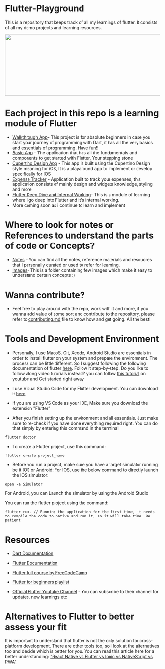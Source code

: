 # Flutter-Playground
This is a repository that keeps track of all my learnings of flutter. It consists of all my demo projects and learning resources.

<p align="center">
  <img width="600" height="200" src="https://user-images.githubusercontent.com/108233235/215276175-314260cd-c3e8-44cf-9538-d56781ca7a9e.png">
</p>

# Each project in this repo is a learning module of Flutter
- [Walkthrough App](https://github.com/TRohit20/Flutter-Playground/tree/main/walkthrough_app)- This project is for absolute beginners in case you start your journey of programming with Dart, it has all the very basics and essentials of programming. Have fun!!
- [Basic App](https://github.com/TRohit20/Flutter-Playground/tree/main/basic_app) - The application that has all the fundamentals and components to get started with Flutter, Your stepping stone
- [Cupertino Design App](https://github.com/TRohit20/Flutter-Playground/tree/main/cupertino_design_app) - This app is built using the Cupertino Design style meaning for iOS, It is a playaround app to implement or develop specifically for IOS
- [Expense Tracker](https://github.com/TRohit20/Flutter-Playground/tree/main/expense_tracker) - Application built to track your expenses, this application consists of mainly design and widgets knowledge, styling and more
- [Flutter Deep Dive and Internal Working](https://github.com/TRohit20/Flutter-Playground/tree/main/Learning%20Material/Flutter-Deep-Dive)- This is a module of learning where I go deep into Flutter and it's internal working. 
- More coming soon as i continue to learn and implement

# Where to look for notes or References to understand the parts of code or Concepts? 
- [Notes](https://github.com/TRohit20/Flutter-Playground/tree/main/Learning%20Material) - You can find all the notes, reference materials and resoucres that I personally curated or used to refer for learning. 
- [Images](https://github.com/TRohit20/Flutter-Playground/tree/main/Learning%20Material)- This is a folder containing few images which make it easy to understand certain concepts :)

# Wanna contribute?
- Feel free to play around with the repo, work with it and more, if you wanna add value of some sort and contribute to the repository, please refer to [contributing.md](https://github.com/TRohit20/Flutter-Playground/blob/main/contributing.md) file to know how and get going. All the best!

# Tools and Development Environment
- Personally, I use MacoS. Git, Xcode, Android Studio are essentials in order to install flutter on your system and prepare the environment. 
The process can be little different. So I suggest following the following documentation of flutter [here](https://docs.flutter.dev/get-started/install/macos). Follow it step-by-step.
Do you like to follow along video tutorials instead? you can follow [this tutorial](https://youtu.be/JJwBoRMY08U) on youtube and Get started right away

- I use Visual Studio Code for my Flutter development. You can download it [here](https://code.visualstudio.com/download)
- If you are using VS Code as your IDE, Make sure you download the extension "Flutter"


- After you finish setting up the environment and all essentials. Just make sure to re-check if you have done everything required right. 
You can do that simply by entering this command in the terminal
```
flutter doctor
```

- To create a Flutter project, use this command:
```
flutter create project_name
```

- Before you run a project, make sure you have a target simulator running be it IOS or Android:
For IOS, use the below command to directly launch the IOS simulator:
```
open -a Simulator
```

For Android, you can Launch the simulator by using the Android Studio

You can run the flutter project using the command:
```
flutter run. // Running the application for the first time, it needs to compile the code to native and run it, so it will take time. Be patient 
```


# Resources
- [Dart Documentation](https://dart.dev/guides)

- [Flutter Documentation](https://docs.flutter.dev/get-started/install)

- [Flutter full course by FreeCodeCamp](https://youtu.be/VPvVD8t02U8)

- [Flutter for beginners playlist](https://www.youtube.com/playlist?list=PL4cUxeGkcC9jLYyp2Aoh6hcWuxFDX6PBJ)

- [Official Flutter Youtube Channel](https://www.youtube.com/@flutterdev) -  You can subscribe to their channel for updates, new learnings etc


# Alternatives to Flutter to better assess your fit
It is important to understand that flutter is not the only solution for cross-platform development. There are other tools too, so I look at the alternatives too and decide which is better for you. 
You can read this article here for a better understanding: ["React Native vs Flutter vs Ionic vs NativeScript vs PWA"](https://academind.com/tutorials/react-native-vs-flutter-vs-ionic-vs-nativescript-vs-pwa)
